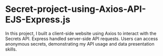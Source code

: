 # Secret-project-using-Axios-API-EJS-Express.js

In this project, I built a client-side website using Axios to interact with the Secrets API. Express handled server-side API requests. Users can access anonymous secrets, demonstrating my API usage and data presentation skills.
